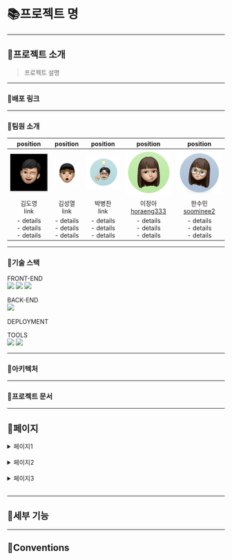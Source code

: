 # :books:프로젝트 명
***
## :open_book:프로젝트 소개
>프로젝트 설명
***
### :link:배포 링크
***
### :eyes:팀원 소개
| **position** | **position** | **position** | **position** | **position** |
|:------------:|:------------:|:------------:|:------------:|:------------:|
|      ![DY](img/DY.jpg)     |      ![SY](img/SY.png)     |      ![BC](img/BC.jpg)     |      ![JA](img/JA.jpg)     |      ![SM](img/SM.jpg)     |
|   김도영<br>link  |   김성열<br>link  |   박병찬<br>link  |   이정아<br>[horaeng333](https://github.com/) |   한수민<br>[soominee2](https://github.com/)  |
|    - details<br> - details<br> - details<br>    |    - details<br> - details<br> - details<br>    |    - details<br> - details<br> - details<br>    |    - details<br> - details<br> - details<br>    |    - details<br> - details<br> - details<br>    |
***
### :muscle:기술 스택
FRONT-END<br>
<img src="https://img.shields.io/badge/html5-E34F26?style=for-the-badge&logo=html5&logoColor=white"> 
  <img src="https://img.shields.io/badge/css-1572B6?style=for-the-badge&logo=css3&logoColor=white"> 
  <img src="https://img.shields.io/badge/javascript-F7DF1E?style=for-the-badge&logo=javascript&logoColor=black"> 

BACK-END<br>
  <img src="https://img.shields.io/badge/python-3776AB?style=for-the-badge&logo=python&logoColor=white"> 
  
DEPLOYMENT<br>

TOOLS<br>
<img src="https://img.shields.io/badge/github-181717?style=for-the-badge&logo=github&logoColor=white">
<img src="https://img.shields.io/badge/git-F05032?style=for-the-badge&logo=git&logoColor=white">

***
### 🏡아키텍처
***
### 📄프로젝트 문서
***
## :open_book:페이지
<details>
<summary>페이지1</summary>
<div>

내용

</div>
</details>
<br>
<details>
<summary>페이지2</summary>
<div>

내용

</div>
</details>
<br>
<details>
<summary>페이지3</summary>
<div>

내용

</div>
</details>
<br>

***
## :open_book:세부 기능
***
## 📌Conventions 
